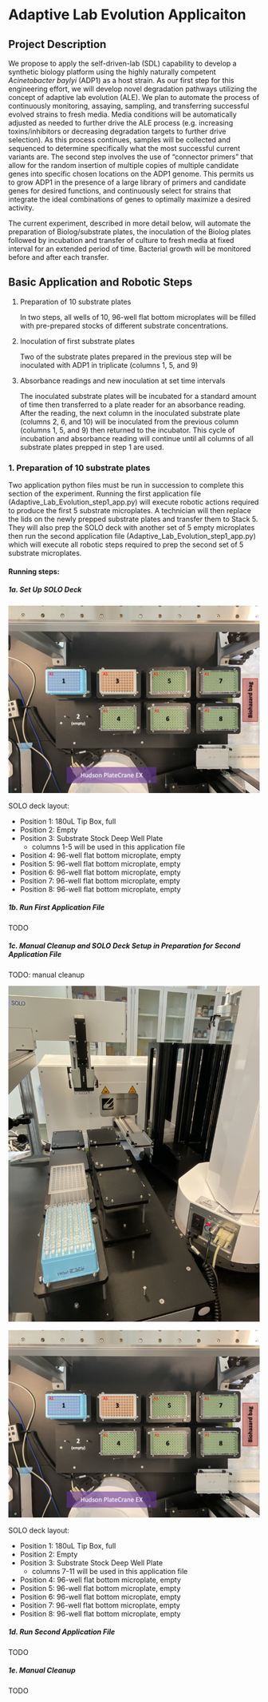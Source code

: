 # Adaptive Lab Evolution Applicaiton

## Project Description

We propose to apply the self-driven-lab (SDL) capability to develop a synthetic biology platform using the highly naturally competent *Acinetobacter baylyi* (ADP1) as a host strain. As our first step for this engineering effort, we will develop novel degradation pathways utilizing the concept of adaptive lab evolution (ALE). We plan to automate the process of continuously monitoring, assaying, sampling, and transferring successful evolved strains to fresh media. Media conditions will be automatically adjusted as needed to further drive the ALE process (e.g. increasing toxins/inhibitors or decreasing degradation targets to further drive selection). As this process continues, samples will be collected and sequenced to determine specifically what the most successful current variants are. The second step involves the use of “connector primers” that allow for the random insertion of multiple copies of multiple candidate genes into specific chosen locations on the ADP1 genome. This permits us to grow ADP1 in the presence of a large library of primers and candidate genes for desired functions, and continuously select for strains that integrate the ideal combinations of genes to optimally maximize a desired activity.

The current experiment, described in more detail below, will automate the preparation of Biolog/substrate plates, the inoculation of the Biolog plates followed by incubation and transfer of culture to fresh media at fixed interval for an extended period of time. Bacterial growth will be monitored before and after each transfer.

## Basic Application and Robotic Steps 

1. Preparation of 10 substrate plates

    In two steps, all wells of 10, 96-well flat bottom microplates will be filled with pre-prepared stocks of different substrate concentrations. 

2. Inoculation of first substrate plates

    Two of the substrate plates prepared in the previous step will be inoculated with ADP1 in triplicate (columns 1, 5, and 9)
    
3. Absorbance readings and new inoculation at set time intervals

    The inoculated substrate plates will be incubated for a standard amount of time then transferred to a plate reader for an absorbance reading. After the reading, the next column in the inoculated substrate plate (columns 2, 6, and 10) will be inoculated from the previous column (columns 1, 5, and 9) then returned to the incubator. This cycle of incubation and absorbance reading will continue until all columns of all substrate plates prepped in step 1 are used. 


### 1. Preparation of 10 substrate plates

Two application python files must be run in succession to complete this section of the experiment. Running the first application file (Adaptive_Lab_Evolution_step1_app.py) will execute robotic actions required to produce the first 5 substrate microplates. A technician will then replace the lids on the newly prepped substrate plates and transfer them to Stack 5. They will also prep the SOLO deck with another set of 5 empty microplates then run the second application file (Adaptive_Lab_Evolution_step1_app.py) which will execute all robotic steps required to prep the second set of 5 substrate microplates. 

#### Running steps:
##### 1a. Set Up SOLO Deck

<!-- TODO: center align images -->
![Labware layout on SOLO deck at start of substrate prep](https://github.com/AD-SDL/BIO_workcell/blob/main/ale_app/figures/substrate_prep_SOLO_deck.png)

SOLO deck layout: 
- Position 1: 180uL Tip Box, full
- Position 2: Empty
- Position 3: Substrate Stock Deep Well Plate
    - columns 1-5 will be used in this application file
- Position 4: 96-well flat bottom microplate, empty
- Position 5: 96-well flat bottom microplate, empty
- Position 6: 96-well flat bottom microplate, empty
- Position 7: 96-well flat bottom microplate, empty
- Position 8: 96-well flat bottom microplate, empty

##### 1b. Run First Application File
TODO


##### 1c. Manual Cleanup and SOLO Deck Setup in Preparation for Second Application File 
TODO: manual cleanup

![Place substrate plates 1-5 in stack 5](https://github.com/AD-SDL/BIO_workcell/blob/main/ale_app/figures/substrate_prep_manual_cleanup_1.jpg)

<!-- TODO: center align images -->
![Labware layout on SOLO deck at start of substrate prep](https://github.com/AD-SDL/BIO_workcell/blob/main/ale_app/figures/substrate_prep_SOLO_deck.png)

SOLO deck layout: 
- Position 1: 180uL Tip Box, full
- Position 2: Empty
- Position 3: Substrate Stock Deep Well Plate
    - columns 7-11 will be used in this application file
- Position 4: 96-well flat bottom microplate, empty
- Position 5: 96-well flat bottom microplate, empty
- Position 6: 96-well flat bottom microplate, empty
- Position 7: 96-well flat bottom microplate, empty
- Position 8: 96-well flat bottom microplate, empty

##### 1d. Run Second Application File
TODO


##### 1e. Manual Cleanup
TODO











